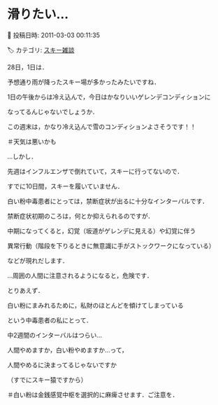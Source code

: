 # 滑りたい…

📅 投稿日時: 2011-03-03 00:11:35

🏷️ カテゴリ: [スキー雑談](c1f9d2cb7478308da16419928ea3945e9.md)

28日，1日は．


予想通り雨が降ったスキー場が多かったみたいですね．


1日の午後からは冷え込んで，今日はかなりいいゲレンデコンディションに


なってるんじゃないでしょうか．


この週末は，かなり冷え込んで雪のコンディションよさそうです！！


＃天気は悪いかも





…しかし．


先週はインフルエンザで倒れていて，スキーに行ってないので．


すでに10日間，スキーを履いていません．





白い粉中毒患者にとっては，禁断症状が出るに十分なインターバルです．


禁断症状初期のころは，何とか抑えられるのですが．


中期になってくると，幻覚（坂道がゲレンデに見える）や幻覚に伴う


異常行動（階段を下りるときに無意識に手がストックワークになっている）


などが現れだします．


…周囲の人間に注意されるようになると，危険です．





とりあえず．


白い粉にまみれるために，私財のほとんどを傾けてしまっている


という中毒患者の私にとって．


中2週間のインターバルはつらい…





人間やめますか，白い粉やめますか…って，


人間やめるに決まってるじゃないですか


（すでにスキー猿ですから）





＃白い粉は金銭感覚中枢を選択的に麻痺させます．ご注意を．
